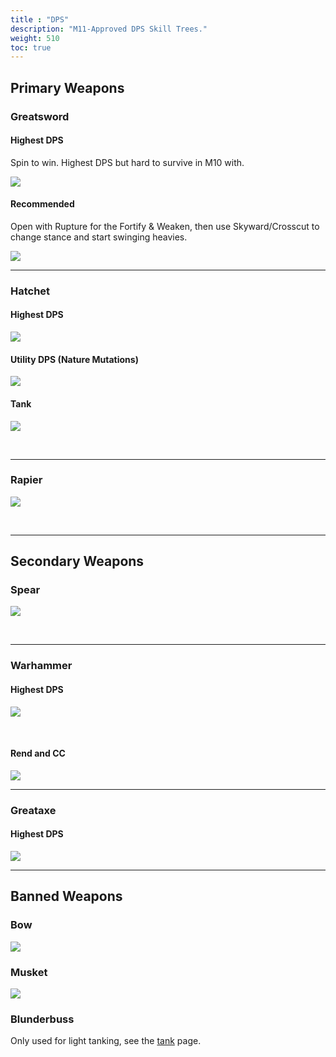 ```yaml
---
title : "DPS"
description: "M11-Approved DPS Skill Trees."
weight: 510
toc: true
---
```



## Primary Weapons



### Greatsword
#### Highest DPS
Spin to win. Highest DPS but hard to survive in M10 with.

<a href="/images/skilltrees/greatsword/gsdps.png" target="_blank"><img src="/images/skilltrees/greatsword/gsdps.png"></a>

#### Recommended
Open with Rupture for the Fortify & Weaken, then use Skyward/Crosscut to change stance and start swinging heavies.

<a href="/images/skilltrees/greatsword/gsutility.png" target="_blank"><img src="/images/skilltrees/greatsword/gsutility.png"></a>



---

### Hatchet

#### Highest DPS

<a href="/images/skilltrees/hatchet/1.png" target="_blank"><img src="/images/skilltrees/hatchet/1.png"></a>

#### Utility DPS (Nature Mutations)

<a href="/images/skilltrees/hatchet/2.png" target="_blank"><img src="/images/skilltrees/hatchet/2.png"></a>

#### Tank

<a href="/images/skilltrees/hatchet/tank.png" target="_blank"><img src="/images/skilltrees/hatchet/tank.png"></a>

<br>

---

### Rapier

<a href="/images/skilltrees/rapier/1.png" target="_blank"><img src="/images/skilltrees/rapier/1.png"></a>

<br>

---

## Secondary Weapons

### Spear

<a href="/images/skilltrees/spear/1.png" target="_blank"><img src="/images/skilltrees/spear/1.png"></a>

<br>

---

### Warhammer

#### Highest DPS

<a href="/images/skilltrees/warhammer/2.png" target="_blank"><img src="/images/skilltrees/warhammer/2.png"></a>

<br>

#### Rend and CC

<a href="/images/skilltrees/warhammer/1.png" target="_blank"><img src="/images/skilltrees/warhammer/1.png"></a>


---

### Greataxe
#### Highest DPS

<a href="/images/skilltrees/greataxe/1.png" target="_blank"><img src="/images/skilltrees/greataxe/1.png"></a>


---


## Banned Weapons

### Bow

<a href="/images/skilltrees/bow/1.png" target="_blank"><img src="/images/skilltrees/bow/1.png"></a>


### Musket

<a href="/images/skilltrees/musket/1.png" target="_blank"><img src="/images/skilltrees/musket/1.png"></a>

### Blunderbuss
Only used for light tanking, see the [tank](/nw/info/skills/tank#blunderbuss) page.
